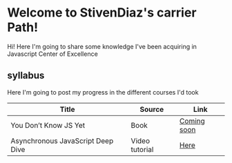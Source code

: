 # Welcome to StivenDiaz's carrier Path!

Hi! Here I'm going to share some knowledge I've been acquiring in Javascript Center of Excellence




##   syllabus

Here I'm going to post my progress in the different courses I'd took


| Title                             | Source         | Link                                                                  |
| --------------------------------- | -------------- | --------------------------------------------------------------------- |
| You Don’t Know JS Yet             | Book           | [Coming soon](https://github.com/stivendiaz/carrier-path-stiven-diaz) |
| Asynchronous JavaScript Deep Dive | Video tutorial | [Here](/AsynchronousJavaScriptDeepDive/)                              |
